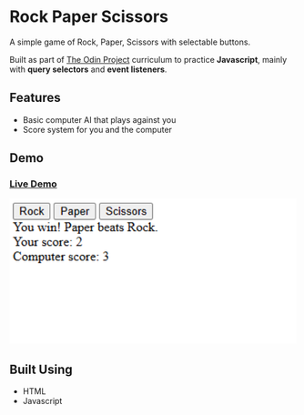 # Rock Paper Scissors

A simple game of Rock, Paper, Scissors with selectable buttons.

Built as part of [The Odin Project](https://www.theodinproject.com/) curriculum to practice **Javascript**, mainly with **query selectors** and **event listeners**.

## Features

- Basic computer AI that plays against you
- Score system for you and the computer

## Demo

### [Live Demo](https://songzhang015.github.io/project-3-rock-paper-scissors/)

<img src="preview.png" alt="Preview" width="750">

## Built Using

- HTML
- Javascript
